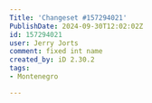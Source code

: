 ```yaml
---
Title: 'Changeset #157294021'
PublishDate: 2024-09-30T12:02:02Z
id: 157294021
user: Jerry Jorts
comment: fixed int name
created_by: iD 2.30.2
tags:
- Montenegro

---
```

